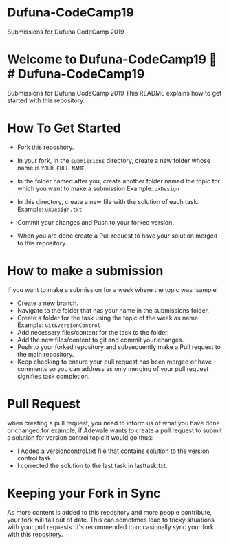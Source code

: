 # Dufuna-CodeCamp19
Submissions for Dufuna CodeCamp 2019
# Welcome to Dufuna-CodeCamp19 🚩	# Dufuna-CodeCamp19

Submissions for Dufuna CodeCamp 2019
This README explains how to get started with this repository.	

# How To Get Started	

- Fork this repository.	

- In your fork, in the `submissions` directory, create a new folder whose name is `YOUR FULL NAME`.	

- In the folder named after you, create another folder named the topic for which you want to make a submission Example: `uxDesign`	

- In this directory, create a new file with the solution of each task. Example: `uxDesign.txt`	

- Commit your changes and Push to your forked version.	

- When you are done create a Pull request to have your solution merged to this repository.	

# How to make a submission	
If you want to make a submission for a week where the topic was 'sample'	
- Create a new branch.	
- Navigate to the folder that has your name in the submissions folder.	
- Create a folder for the task using the topic of the week as name. Example: `Git&VersionControl`	
- Add necessary files/content for the task to the folder.	
- Add the new files/content to git and commit your changes.	
- Push to your forked repository and subsequently make a Pull request to the main repository.	
- Keep checking to ensure your pull request has been merged or have comments so you can address as only merging of your pull request signifies task completion.	

# Pull Request	

when creating a pull request, you need to inform us of what you have done or changed.for example, if Adewale wants to create a pull request to submit a solution for version control topic.it would go thus:	
 -  I Added a versioncontrol.txt file that contains solution to the version control task.	
 -  I corrected the solution to the last task in lasttask.txt.	


# Keeping your Fork in Sync	

As more content is added to this repository and more people contribute, your fork will fall out of date. This can sometimes lead to tricky situations with your pull requests. It's recommended to occasionally sync your fork with this [repository](https://help.github.com/articles/syncing-a-fork/).
